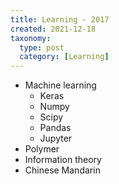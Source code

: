 ```yaml
---
title: Learning - 2017
created: 2021-12-18
taxonomy:
  type: post
  category: [Learning]
---
```


* Machine learning
	* Keras
	* Numpy
	* Scipy
	* Pandas
	* Jupyter
* Polymer
* Information theory
* Chinese Mandarin
